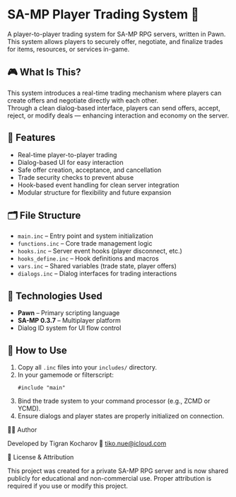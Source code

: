 # SA-MP Player Trading System 💬

A player-to-player trading system for SA-MP RPG servers, written in Pawn.  
This system allows players to securely offer, negotiate, and finalize trades for items, resources, or services in-game.

## 🎮 What Is This?

This system introduces a real-time trading mechanism where players can create offers and negotiate directly with each other.  
Through a clean dialog-based interface, players can send offers, accept, reject, or modify deals — enhancing interaction and economy on the server.

## 🧩 Features

- Real-time player-to-player trading
- Dialog-based UI for easy interaction
- Safe offer creation, acceptance, and cancellation
- Trade security checks to prevent abuse
- Hook-based event handling for clean server integration
- Modular structure for flexibility and future expansion

## 🗂 File Structure

- `main.inc` – Entry point and system initialization
- `functions.inc` – Core trade management logic
- `hooks.inc` – Server event hooks (player disconnect, etc.)
- `hooks_define.inc` – Hook definitions and macros
- `vars.inc` – Shared variables (trade state, player offers)
- `dialogs.inc` – Dialog interfaces for trading interactions

## 🧱 Technologies Used

- **Pawn** – Primary scripting language
- **SA-MP 0.3.7** – Multiplayer platform
- Dialog ID system for UI flow control

## 🚀 How to Use

1. Copy all `.inc` files into your `includes/` directory.
2. In your gamemode or filterscript:
   ```pawn
   #include "main"
3.    Bind the trade system to your command processor (e.g., ZCMD or YCMD).
4.    Ensure dialogs and player states are properly initialized on connection.

👨‍💻 Author

Developed by Tigran Kocharov
📧 tiko.nue@icloud.com

📄 License & Attribution

This project was created for a private SA-MP RPG server and is now shared publicly for educational and non-commercial use.
Proper attribution is required if you use or modify this project.
